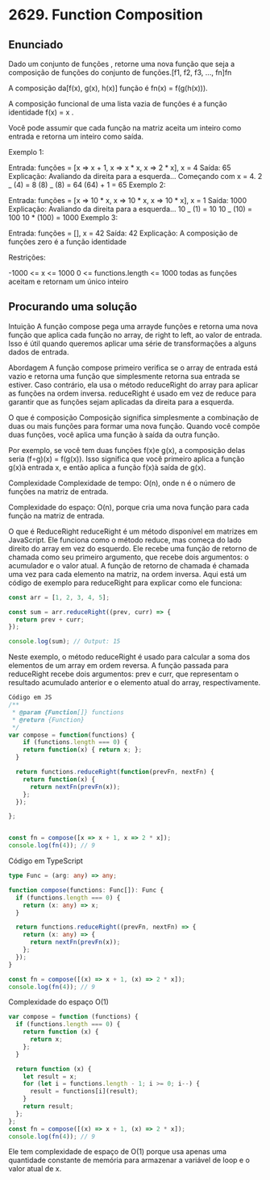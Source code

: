 # 2629. Function Composition

## Enunciado

Dado um conjunto de funções , retorne uma nova função que seja a composição de funções do conjunto de funções.[f1, f2, f3, ..., fn]fn

A composição da[f(x), g(x), h(x)] função é fn(x) = f(g(h(x))).

A composição funcional de uma lista vazia de funções é a função identidade f(x) = x .

Você pode assumir que cada função na matriz aceita um inteiro como entrada e retorna um inteiro como saída.

Exemplo 1:

Entrada: funções = [x => x + 1, x => x * x, x => 2 * x], x = 4
Saída: 65
Explicação:
Avaliando da direita para a esquerda...
Começando com x = 4.
2 _ (4) = 8
(8) _ (8) = 64
(64) + 1 = 65
Exemplo 2:

Entrada: funções = [x => 10 * x, x => 10 * x, x => 10 * x], x = 1
Saída: 1000
Explicação:
Avaliando da direita para a esquerda...
10 _ (1) = 10
10 _ (10) = 100
10 \* (100) = 1000
Exemplo 3:

Entrada: funções = [], x = 42
Saída: 42
Explicação:
A composição de funções zero é a função identidade

Restrições:

-1000 <= x <= 1000
0 <= functions.length <= 1000
todas as funções aceitam e retornam um único inteiro

## Procurando uma solução

Intuição
A função compose pega uma arrayde funções e retorna uma nova função que aplica cada função no array, de right to left, ao valor de entrada. Isso é útil quando queremos aplicar uma série de transformações a alguns dados de entrada.

Abordagem
A função compose primeiro verifica se o array de entrada está vazio e retorna uma função que simplesmente retorna sua entrada se estiver. Caso contrário, ela usa o método reduceRight do array para aplicar as funções na ordem inversa. reduceRight é usado em vez de reduce para garantir que as funções sejam aplicadas da direita para a esquerda.

O que é composição
Composição significa simplesmente a combinação de duas ou mais funções para formar uma nova função. Quando você compõe duas funções, você aplica uma função à saída da outra função.

Por exemplo, se você tem duas funções f(x)e g(x), a composição delas seria (f∘g)(x) = f(g(x)). Isso significa que você primeiro aplica a função g(x)à entrada x, e então aplica a função f(x)à saída de g(x).

Complexidade
Complexidade de tempo:
O(n), onde n é o número de funções na matriz de entrada.

Complexidade do espaço:
O(n), porque cria uma nova função para cada função na matriz de entrada.

O que é ReduceRight
reduceRight é um método disponível em matrizes em JavaScript.
Ele funciona como o método reduce, mas começa do lado direito do array em vez do esquerdo.
Ele recebe uma função de retorno de chamada como seu primeiro argumento, que recebe dois argumentos: o acumulador e o valor atual.
A função de retorno de chamada é chamada uma vez para cada elemento na matriz, na ordem inversa.
Aqui está um código de exemplo para reduceRight para explicar como ele funciona:

```javascript
const arr = [1, 2, 3, 4, 5];

const sum = arr.reduceRight((prev, curr) => {
  return prev + curr;
});

console.log(sum); // Output: 15
```

Neste exemplo, o método reduceRight é usado para calcular a soma dos elementos de um array em ordem reversa. A função passada para reduceRight recebe dois argumentos: prev e curr, que representam o resultado acumulado anterior e o elemento atual do array, respectivamente.

```javascript
Código em JS
/**
 * @param {Function[]} functions
 * @return {Function}
 */
var compose = function(functions) {
	if (functions.length === 0) {
    return function(x) { return x; };
  }

  return functions.reduceRight(function(prevFn, nextFn) {
    return function(x) {
      return nextFn(prevFn(x));
    };
  });

};


const fn = compose([x => x + 1, x => 2 * x]);
console.log(fn(4)); // 9
```

Código em TypeScript

```typescript
type Func = (arg: any) => any;

function compose(functions: Func[]): Func {
  if (functions.length === 0) {
    return (x: any) => x;
  }

  return functions.reduceRight((prevFn, nextFn) => {
    return (x: any) => {
      return nextFn(prevFn(x));
    };
  });
}

const fn = compose([(x) => x + 1, (x) => 2 * x]);
console.log(fn(4)); // 9
```

Complexidade do espaço O(1)

```javascript
var compose = function (functions) {
  if (functions.length === 0) {
    return function (x) {
      return x;
    };
  }

  return function (x) {
    let result = x;
    for (let i = functions.length - 1; i >= 0; i--) {
      result = functions[i](result);
    }
    return result;
  };
};
const fn = compose([(x) => x + 1, (x) => 2 * x]);
console.log(fn(4)); // 9
```

Ele tem complexidade de espaço de O(1) porque usa apenas uma quantidade constante de memória para armazenar a variável de loop e o valor atual de x.
